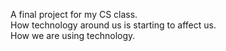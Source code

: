 A final project for my CS class.<br>
How technology around us is starting to affect us.<br>
How we are using technology.
